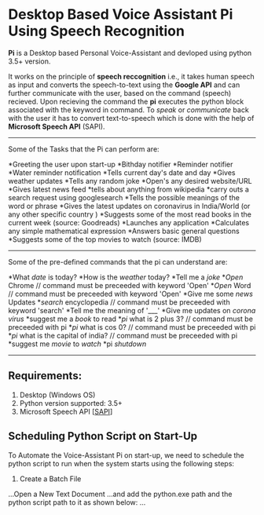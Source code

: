 # Desktop Based Voice Assistant Pi Using Speech Recognition

**Pi** is a Desktop based Personal Voice-Assistant and devloped using python 3.5+ version.

It works on the principle of **speech reccognition** i.e., it takes human speech as input and converts the speech-to-text using the **Google API** and can further communicate with the user, based on the command (speech) recieved. Upon recieving the command the **pi** executes the python block associated with the keyword in command. To *speak* or *communicate* back with the user it has to convert text-to-speech which is done with the help of **Microsoft Speech API** (SAPI).

***
Some of the Tasks that the Pi can perform are:

*Greeting the user upon start-up
*Bithday notifier
*Reminder notifier
*Water reminder notification
*Tells current day's date and day
*Gives weather updates
*Tells any random joke
*Open's any desired website/URL
*Gives latest news feed
*tells about anything from wikipedia
*carry outs a search request using googlesearch
*Tells the possible meanings of the word or phrase
*Gives the latest updates on coronavirus in India/World (or any other specific country )
*Suggests some of the most read books in the current week (source: Goodreads)
*Launches any application
*Calculates any simple mathematical expression
*Answers basic general questions
*Suggests some of the top movies to watch (source: IMDB)

***
Some of the pre-defined commands that the pi can understand are:

*What _date_ is today?
*How is the _weather_ today?
*Tell me a _joke_
*_Open_ Chrome // command must be preceeded with keyword 'Open'
*_Open_ Word  // command must be preceeded with keyword 'Open'
*Give me some _news_ Updates
*_search_ encyclopedia // command must be preceeded with keyword 'search'
*Tell me the meaning of '___'
*Give me updates on _corona virus_
*suggest me a _book_ to read
*_pi_ what is 2 plus 3? // command must be preceeded with pi
*_pi_ what is cos 0? // command must be preceeded with pi
*_pi_ what is the capital of india? // command must be preceeded with pi
*suggest me _movie_ to _watch_
*pi _shutdown_

***
## Requirements:

1. Desktop (Windows OS)
2. Python version supported: 3.5+
3. Microsoft Speech API [[SAPI](https://www.microsoft.com/en-in/download/details.aspx?id=27226)]

## Scheduling Python Script on Start-Up

To Automate the Voice-Assistant Pi on start-up, we need to schedule the python script to run when the system starts using the following steps:
1. Create a Batch File

...Open a New Text Document
...and add the python.exe path and the python script path to it as shown below:
... 
